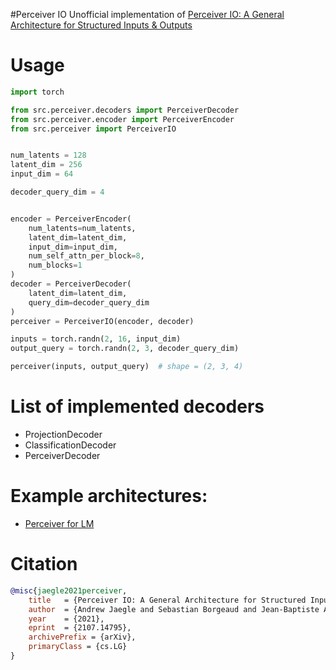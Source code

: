 #Perceiver IO
Unofficial implementation of 
[Perceiver IO: A General Architecture for Structured Inputs & Outputs](https://arxiv.org/abs/2107.14795)


# Usage
```python
import torch

from src.perceiver.decoders import PerceiverDecoder
from src.perceiver.encoder import PerceiverEncoder
from src.perceiver import PerceiverIO


num_latents = 128
latent_dim = 256
input_dim = 64

decoder_query_dim = 4


encoder = PerceiverEncoder(
    num_latents=num_latents,
    latent_dim=latent_dim,
    input_dim=input_dim,
    num_self_attn_per_block=8,
    num_blocks=1
)
decoder = PerceiverDecoder(
    latent_dim=latent_dim,
    query_dim=decoder_query_dim
)
perceiver = PerceiverIO(encoder, decoder)

inputs = torch.randn(2, 16, input_dim)
output_query = torch.randn(2, 3, decoder_query_dim)

perceiver(inputs, output_query)  # shape = (2, 3, 4)

```

# List of implemented decoders
* ProjectionDecoder
* ClassificationDecoder
* PerceiverDecoder

# Example architectures:
* [Perceiver for LM](examples/language_modelling.py)

# Citation
```bibtex
@misc{jaegle2021perceiver,
    title   = {Perceiver IO: A General Architecture for Structured Inputs & Outputs},
    author  = {Andrew Jaegle and Sebastian Borgeaud and Jean-Baptiste Alayrac and Carl Doersch and Catalin Ionescu and David Ding and Skanda Koppula and Andrew Brock and Evan Shelhamer and Olivier Hénaff and Matthew M. Botvinick and Andrew Zisserman and Oriol Vinyals and João Carreira},
    year    = {2021},
    eprint  = {2107.14795},
    archivePrefix = {arXiv},
    primaryClass = {cs.LG}
}
```
